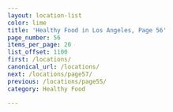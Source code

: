 ```yaml
---
layout: location-list
color: lime
title: 'Healthy Food in Los Angeles, Page 56'
page_number: 56
items_per_page: 20
list_offset: 1100
first: /locations/
canonical_url: /locations/
next: /locations/page57/
previous: /locations/page55/
category: Healthy Food

---
```

